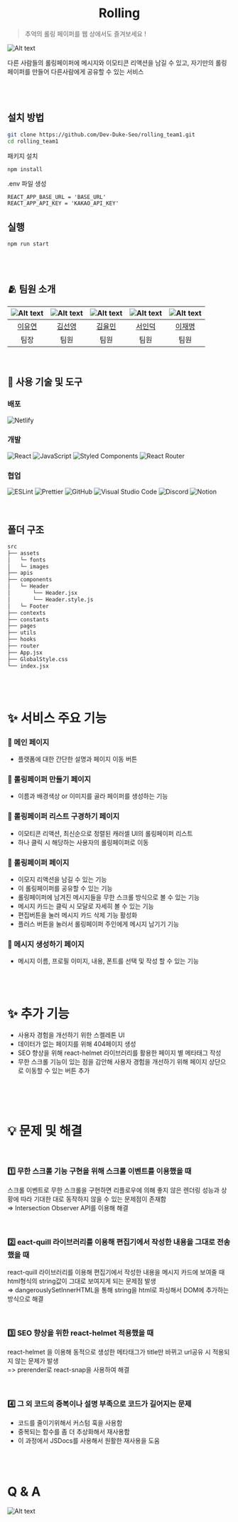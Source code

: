 <h1 align=center>Rolling</h2>

> 추억의 롤링 페이퍼를 웹 상에서도 즐겨보세요 !

![Alt text](image-5.png)

다른 사람들의 롤링페이퍼에 메시지와 이모티콘 리액션을 남길 수 있고, 자기만의 롤링페이퍼를 만들어 다른사람에게 공유할 수 있는 서비스

<br/><br/>

## 설치 방법

```bash
git clone https://github.com/Dev-Duke-Seo/rolling_team1.git
cd rolling_team1
```

패키지 설치

```bash
npm install
```

.env 파일 생성

```
REACT_APP_BASE_URL = 'BASE_URL'
REACT_APP_API_KEY = 'KAKAO_API_KEY'
```

## 실행

```bash
npm run start
```

<br/><br/>

## 🫂 팀원 소개

|      ![Alt text](image-4.png)       |       ![Alt text](image-2.png)       |         ![Alt text](image.png)         |         ![Alt text](image-3.png)          |        ![Alt text](image-1.png)        |
| :---------------------------------: | :----------------------------------: | :------------------------------------: | :---------------------------------------: | :------------------------------------: |
| [이유연](https://github.com/yuyoni) | [김선영](https://github.com/kimsuns) | [김율민](https://github.com/yulmai999) | [서인덕](https://github.com/Dev-Duke-Seo) | [이재명](https://github.com/Crack-Egg) |
|                팀장                 |                 팀원                 |                  팀원                  |                   팀원                    |                  팀원                  |

<br/>

## 🔨 사용 기술 및 도구

### 배포

![Netlify](https://img.shields.io/badge/Netlify-00C7B7?style=for-the-badge&logo=Netlify&logoColor=white)

### 개발

![React](https://img.shields.io/badge/react-%2320232a.svg?style=for-the-badge&logo=react&logoColor=%2361DAFB) ![JavaScript](https://img.shields.io/badge/javascript-%23323330.svg?style=for-the-badge&logo=javascript&logoColor=%23F7DF1E) ![Styled Components](https://img.shields.io/badge/styled--components-DB7093?style=for-the-badge&logo=styled-components&logoColor=white) ![React Router](https://img.shields.io/badge/React_Router-CA4245?style=for-the-badge&logo=react-router&logoColor=white)

### 협업

![ESLint](https://img.shields.io/badge/ESLint-4B3263?style=for-the-badge&logo=eslint&logoColor=white)
![Prettier](https://img.shields.io/badge/Prettier-F7B93E?style=for-the-badge&logo=eslint&logoColor=white) ![GitHub](https://img.shields.io/badge/github-%23121011.svg?style=for-the-badge&logo=github&logoColor=white) ![Visual Studio Code](https://img.shields.io/badge/Visual%20Studio%20Code-0078d7.svg?style=for-the-badge&logo=visual-studio-code&logoColor=white)
![Discord](https://img.shields.io/badge/Discord-%235865F2.svg?style=for-the-badge&logo=discord&logoColor=white) ![Notion](https://img.shields.io/badge/notion-000000?style=for-the-badge&logo=notion&logoColor=white)

<br/>

## 폴더 구조

```bash
src
├── assets
│   └─ fonts
│   └─ images
├── apis
├── components
│   └─ Header
│       └── Header.jsx
│       └── Header.style.js
│   └─ Footer
├── contexts
├── constants
├── pages
├── utils
├── hooks
├── router
├── App.jsx
├── GlobalStyle.css
└── index.jsx
```

<br/><br/>

# ✨ 서비스 주요 기능

### 📄 메인 페이지

- 플랫폼에 대한 간단한 설명과 페이지 이동 버튼

### 📄 롤링페이퍼 만들기 페이지

- 이름과 배경색상 or 이미지를 골라 페이퍼를 생성하는 기능

### 📄 롤링페이퍼 리스트 구경하기 페이지

- 이모티콘 리액션, 최신순으로 정렬된 캐러셀 UI의 롤링페이퍼 리스트
- 하나 클릭 시 해당하는 사용자의 롤링페이퍼로 이동

### 📄 롤링페이퍼 페이지

- 이모지 리액션을 남길 수 있는 기능
- 이 롤링페이퍼를 공유할 수 있는 기능
- 롤링페이퍼에 남겨진 메시지들을 무한 스크롤 방식으로 볼 수 있는 기능
- 메시지 카드는 클릭 시 모달로 자세히 볼 수 있는 기능
- 편집버튼을 눌러 메시지 카드 삭제 기능 활성화
- 플러스 버튼을 눌러서 롤링페이퍼 주인에게 메시지 남기기 기능

### 📄 메시지 생성하기 페이지

- 메시지 이름, 프로필 이미지, 내용, 폰트를 선택 및 작성 할 수 있는 기능

<br/><br/>

# ✨ 추가 기능

- 사용자 경험을 개선하기 위한 스켈레톤 UI
- 데이터가 없는 페이지를 위해 404페이지 생성
- SEO 향상을 위해 react-helmet 라이브러리를 활용한 페이지 별 메타태그 작성
- 무한 스크롤 기능이 있는 점을 감안해 사용자 경험을 개선하기 위해 페이지 상단으로 이동할 수 있는 버튼 추가

<br/><br/><br/>

# 💡 문제 및 해결

<br/>

### 1️⃣ 무한 스크롤 기능 구현을 위해 스크롤 이벤트를 이용했을 때

스크롤 이벤트로 무한 스크롤을 구현하면 리플로우에 의해 좋지 않은 렌더링 성능과 상황에 따라 기대한 대로 동작하지 않을 수 있는 문제점이 존재함 <br/>
⇒ Intersection Observer API를 이용해 해결

<br/>

### 2️⃣ eact-quill 라이브러리를 이용해 편집기에서 작성한 내용을 그대로 전송했을 때

react-quill 라이브러리를 이용해 편집기에서 작성한 내용을 메시지 카드에 보여줄 때 html형식의 string값이 그대로 보여지게 되는 문제점 발생<br/>
⇒ dangerouslySetInnerHTML을 통해 string을 html로 파싱해서 DOM에 추가하는 방식으로 해결

<br/>

### 3️⃣ SEO 향상을 위한 react-helmet 적용했을 때

react-helmet 을 이용해 동적으로 생성한 메타태그가 title만 바뀌고 url공유 시 적용되지 않는 문제가 발생<br/>
=> prerender로 react-snap을 사용하여 해결

<br/>

### 4️⃣ 그 외 코드의 중복이나 설명 부족으로 코드가 길어지는 문제

- 코드를 줄이기위해서 커스텀 훅을 사용함
- 중복되는 함수를 좀 더 추상화해서 재사용함
- 이 과정에서 JSDocs를 사용해서 원활한 재사용을 도움

<br/><br/>

# Q & A

![Alt text](image-6.png)
